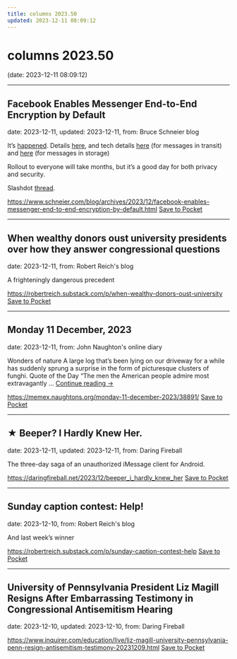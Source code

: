 ```yaml
---
title: columns 2023.50
updated: 2023-12-11 08:09:12
---
```


# columns 2023.50

(date: 2023-12-11 08:09:12)

---

## Facebook Enables Messenger End-to-End Encryption by Default

date: 2023-12-11, updated: 2023-12-11, from: Bruce Schneier blog

<p>It&#8217;s <a href="https://arstechnica.com/tech-policy/2023/12/meta-defies-fbi-opposition-to-encryption-brings-e2ee-to-facebook-messenger/">happened</a>. Details <a href="https://engineering.fb.com/2023/12/06/security/building-end-to-end-security-for-messenger/">here</a>, and tech details <a href="https://engineering.fb.com/wp-content/uploads/2023/12/MessengerEnd-to-EndEncryptionOverview_12-6-2023.pdf">here</a> (for messages in transit) and <a href="https://engineering.fb.com/wp-content/uploads/2023/12/TheLabyrinthEncryptedMessageStorageProtocol_12-6-2023.pdf">here</a> (for messages in storage)</p>
<p>Rollout to everyone will take months, but it&#8217;s a good day for both privacy and security.</p>
<p>Slashdot <a href="https://it.slashdot.org/story/23/12/07/2243245/meta-defies-fbi-opposition-to-encryption-brings-e2ee-to-facebook-messenger">thread</a>.</p>


<span class="feed-item-link">
<a href="https://www.schneier.com/blog/archives/2023/12/facebook-enables-messenger-end-to-end-encryption-by-default.html">https://www.schneier.com/blog/archives/2023/12/facebook-enables-messenger-end-to-end-encryption-by-default.html</a> <a href="https://getpocket.com/save" class="pocket-btn" data-lang="en" data-save-url="https://www.schneier.com/blog/archives/2023/12/facebook-enables-messenger-end-to-end-encryption-by-default.html">Save to Pocket</a>
</span>

---

## When wealthy donors oust university presidents over how they answer congressional questions

date: 2023-12-11, from: Robert Reich's blog

A frighteningly dangerous precedent

<span class="feed-item-link">
<a href="https://robertreich.substack.com/p/when-wealthy-donors-oust-university">https://robertreich.substack.com/p/when-wealthy-donors-oust-university</a> <a href="https://getpocket.com/save" class="pocket-btn" data-lang="en" data-save-url="https://robertreich.substack.com/p/when-wealthy-donors-oust-university">Save to Pocket</a>
</span>

---

## Monday 11 December, 2023

date: 2023-12-11, from: John Naughton's online diary

Wonders of nature A large log that’s been lying on our driveway for a while has suddenly sprung a surprise in the form of picturesque clusters of funghi. Quote of the Day “The men the American people admire most extravagantly &#8230; <a href="https://memex.naughtons.org/monday-11-december-2023/38891/">Continue reading <span class="meta-nav">&#8594;</span></a>

<span class="feed-item-link">
<a href="https://memex.naughtons.org/monday-11-december-2023/38891/">https://memex.naughtons.org/monday-11-december-2023/38891/</a> <a href="https://getpocket.com/save" class="pocket-btn" data-lang="en" data-save-url="https://memex.naughtons.org/monday-11-december-2023/38891/">Save to Pocket</a>
</span>

---

## ★ Beeper? I Hardly Knew Her.

date: 2023-12-11, updated: 2023-12-11, from: Daring Fireball

The three-day saga of an unauthorized iMessage client for Android.

<span class="feed-item-link">
<a href="https://daringfireball.net/2023/12/beeper_i_hardly_knew_her">https://daringfireball.net/2023/12/beeper_i_hardly_knew_her</a> <a href="https://getpocket.com/save" class="pocket-btn" data-lang="en" data-save-url="https://daringfireball.net/2023/12/beeper_i_hardly_knew_her">Save to Pocket</a>
</span>

---

## Sunday caption contest: Help!

date: 2023-12-10, from: Robert Reich's blog

And last week&#8217;s winner

<span class="feed-item-link">
<a href="https://robertreich.substack.com/p/sunday-caption-contest-help">https://robertreich.substack.com/p/sunday-caption-contest-help</a> <a href="https://getpocket.com/save" class="pocket-btn" data-lang="en" data-save-url="https://robertreich.substack.com/p/sunday-caption-contest-help">Save to Pocket</a>
</span>

---

## University of Pennsylvania President Liz Magill Resigns After Embarrassing Testimony in Congressional Antisemitism Hearing

date: 2023-12-10, updated: 2023-12-10, from: Daring Fireball



<span class="feed-item-link">
<a href="https://www.inquirer.com/education/live/liz-magill-university-pennsylvania-penn-resign-antisemitism-testimony-20231209.html">https://www.inquirer.com/education/live/liz-magill-university-pennsylvania-penn-resign-antisemitism-testimony-20231209.html</a> <a href="https://getpocket.com/save" class="pocket-btn" data-lang="en" data-save-url="https://www.inquirer.com/education/live/liz-magill-university-pennsylvania-penn-resign-antisemitism-testimony-20231209.html">Save to Pocket</a>
</span>



<script type="text/javascript">!function(d,i){if(!d.getElementById(i)){var j=d.createElement("script");j.id=i;j.src="https://widgets.getpocket.com/v1/j/btn.js?v=1";var w=d.getElementById(i);d.body.appendChild(j);}}(document,"pocket-btn-js");</script>

